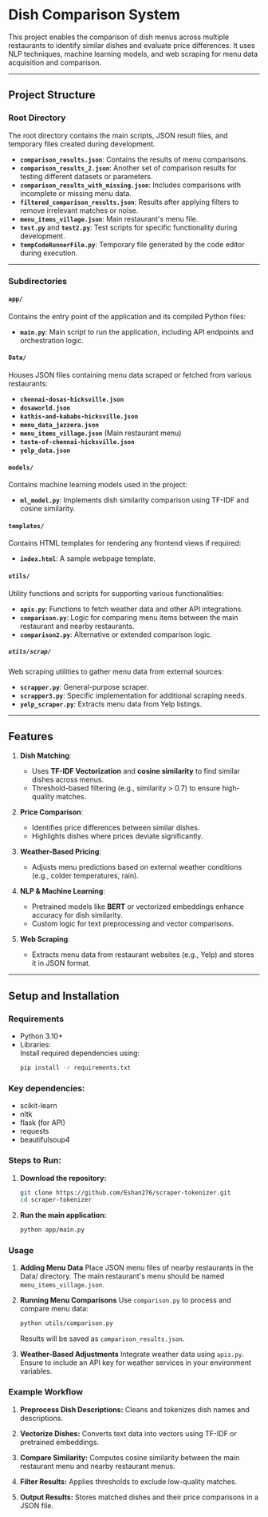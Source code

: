 # **Dish Comparison System**

This project enables the comparison of dish menus across multiple restaurants to identify similar dishes and evaluate price differences. It uses NLP techniques, machine learning models, and web scraping for menu data acquisition and comparison.

---

## **Project Structure**

### **Root Directory**  
The root directory contains the main scripts, JSON result files, and temporary files created during development.  

- **`comparison_results.json`**: Contains the results of menu comparisons.  
- **`comparison_results_2.json`**: Another set of comparison results for testing different datasets or parameters.  
- **`comparison_results_with_missing.json`**: Includes comparisons with incomplete or missing menu data.  
- **`filtered_comparison_results.json`**: Results after applying filters to remove irrelevant matches or noise.  
- **`menu_items_village.json`**: Main restaurant's menu file.  
- **`test.py`** and **`test2.py`**: Test scripts for specific functionality during development.  
- **`tempCodeRunnerFile.py`**: Temporary file generated by the code editor during execution.

---

### **Subdirectories**

#### **`app/`**
Contains the entry point of the application and its compiled Python files:
- **`main.py`**: Main script to run the application, including API endpoints and orchestration logic.

#### **`Data/`**
Houses JSON files containing menu data scraped or fetched from various restaurants:
- **`chennai-dosas-hicksville.json`**
- **`dosaworld.json`**
- **`kathis-and-kababs-hicksville.json`**
- **`menu_data_jazzera.json`**
- **`menu_items_village.json`** (Main restaurant menu)
- **`taste-of-chennai-hicksville.json`**
- **`yelp_data.json`**

#### **`models/`**
Contains machine learning models used in the project:
- **`ml_model.py`**: Implements dish similarity comparison using TF-IDF and cosine similarity.

#### **`templates/`**
Contains HTML templates for rendering any frontend views if required:
- **`index.html`**: A sample webpage template.

#### **`utils/`**
Utility functions and scripts for supporting various functionalities:
- **`apis.py`**: Functions to fetch weather data and other API integrations.
- **`comparison.py`**: Logic for comparing menu items between the main restaurant and nearby restaurants.
- **`comparison2.py`**: Alternative or extended comparison logic.

##### **`utils/scrap/`**
Web scraping utilities to gather menu data from external sources:
- **`scrapper.py`**: General-purpose scraper.
- **`scrapper3.py`**: Specific implementation for additional scraping needs.
- **`yelp_scraper.py`**: Extracts menu data from Yelp listings.

---

## **Features**

1. **Dish Matching**:
   - Uses **TF-IDF Vectorization** and **cosine similarity** to find similar dishes across menus.  
   - Threshold-based filtering (e.g., similarity > 0.7) to ensure high-quality matches.

2. **Price Comparison**:
   - Identifies price differences between similar dishes.
   - Highlights dishes where prices deviate significantly.

3. **Weather-Based Pricing**:
   - Adjusts menu predictions based on external weather conditions (e.g., colder temperatures, rain).

4. **NLP & Machine Learning**:
   - Pretrained models like **BERT** or vectorized embeddings enhance accuracy for dish similarity.
   - Custom logic for text preprocessing and vector comparisons.

5. **Web Scraping**:
   - Extracts menu data from restaurant websites (e.g., Yelp) and stores it in JSON format.

---

## **Setup and Installation**

### **Requirements**
- Python 3.10+
- Libraries:  
  Install required dependencies using:
  ```bash
  pip install -r requirements.txt
    ```
### Key dependencies:

- scikit-learn
- nltk
- flask (for API)
- requests
- beautifulsoup4

### Steps to Run:

1. **Download the repository:**
    ```bash
    git clone https://github.com/Eshan276/scraper-tokenizer.git
    cd scraper-tokenizer
    ```

2. **Run the main application:**
    ```bash
    python app/main.py
    ```

### Usage

1. **Adding Menu Data**
   Place JSON menu files of nearby restaurants in the Data/ directory. The main restaurant's menu should be named `menu_items_village.json`.

2. **Running Menu Comparisons**
   Use `comparison.py` to process and compare menu data:
    ```bash
    python utils/comparison.py
    ```
   Results will be saved as `comparison_results.json`.

3. **Weather-Based Adjustments**
   Integrate weather data using `apis.py`. Ensure to include an API key for weather services in your environment variables.

### Example Workflow

1. **Preprocess Dish Descriptions:**
   Cleans and tokenizes dish names and descriptions.

2. **Vectorize Dishes:**
   Converts text data into vectors using TF-IDF or pretrained embeddings.

3. **Compare Similarity:**
   Computes cosine similarity between the main restaurant menu and nearby restaurant menus.

4. **Filter Results:**
   Applies thresholds to exclude low-quality matches.

5. **Output Results:**
   Stores matched dishes and their price comparisons in a JSON file.

